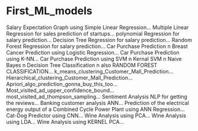 # First_ML_models
Salary Expectation Graph using Simple Linear Regression...
Multiple Linear Regression for sales prediction of startups...
polynomial Regression for salary prediction...
Decision Tree Regression for salary prediction...
Random Forest Regression for salary prediction...
Car Purchase Prediction n Breast Cancer Prediction using Logistic Regression...
Car Purchase Prediction using K-NN...
Car Purchase Prediction using SVM n Kernal SVM n Naive Bayes n Decision Tree Classification n also RANDOM FOREST CLASSIFICATION...
k_means_clustering_Customer_Mall_Prediction...
Hierarchical_clustering_Customer_Mall_Prediction...
Apriori_algo_prediction_gonna_buy_this_too...
Most_visited_ad_upper_confidence_bound...
most_visited_ad_thompson_sampling...
Sentiment Analysis NLP for getting the reviews...
Banking customer analysis ANN...
Prediction of the electrical energy output of a Combined Cycle Power Plant using ANN Regression...
Cat-Dog Predictor using CNN...
Wine Analysis using PCA...
Wine Analysis using LDA...
Wine Analysis using KERNEL PCA...
